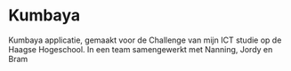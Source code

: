 # Kumbaya
Kumbaya applicatie, gemaakt voor de Challenge van mijn ICT studie op de Haagse Hogeschool. In een team samengewerkt met Nanning, Jordy en Bram
